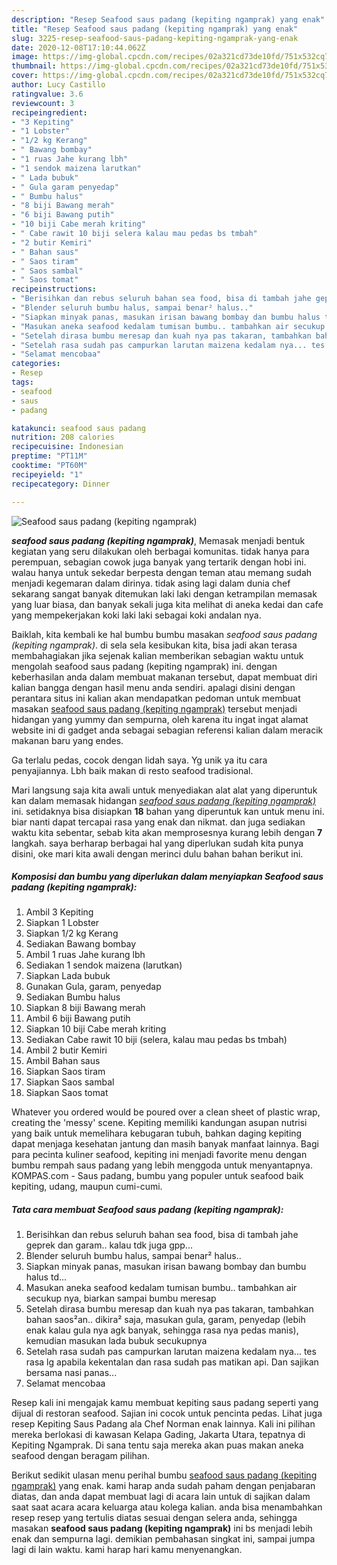 ```yaml
---
description: "Resep Seafood saus padang (kepiting ngamprak) yang enak"
title: "Resep Seafood saus padang (kepiting ngamprak) yang enak"
slug: 3225-resep-seafood-saus-padang-kepiting-ngamprak-yang-enak
date: 2020-12-08T17:10:44.062Z
image: https://img-global.cpcdn.com/recipes/02a321cd73de10fd/751x532cq70/seafood-saus-padang-kepiting-ngamprak-foto-resep-utama.jpg
thumbnail: https://img-global.cpcdn.com/recipes/02a321cd73de10fd/751x532cq70/seafood-saus-padang-kepiting-ngamprak-foto-resep-utama.jpg
cover: https://img-global.cpcdn.com/recipes/02a321cd73de10fd/751x532cq70/seafood-saus-padang-kepiting-ngamprak-foto-resep-utama.jpg
author: Lucy Castillo
ratingvalue: 3.6
reviewcount: 3
recipeingredient:
- "3 Kepiting"
- "1 Lobster"
- "1/2 kg Kerang"
- " Bawang bombay"
- "1 ruas Jahe kurang lbh"
- "1 sendok maizena larutkan"
- " Lada bubuk"
- " Gula garam penyedap"
- " Bumbu halus"
- "8 biji Bawang merah"
- "6 biji Bawang putih"
- "10 biji Cabe merah kriting"
- " Cabe rawit 10 biji selera kalau mau pedas bs tmbah"
- "2 butir Kemiri"
- " Bahan saus"
- " Saos tiram"
- " Saos sambal"
- " Saos tomat"
recipeinstructions:
- "Berisihkan dan rebus seluruh bahan sea food, bisa di tambah jahe geprek dan garam.. kalau tdk juga gpp..."
- "Blender seluruh bumbu halus, sampai benar² halus.."
- "Siapkan minyak panas, masukan irisan bawang bombay dan bumbu halus td..."
- "Masukan aneka seafood kedalam tumisan bumbu.. tambahkan air secukup nya, biarkan sampai bumbu meresap"
- "Setelah dirasa bumbu meresap dan kuah nya pas takaran, tambahkan bahan saos²an.. dikira² saja, masukan gula, garam, penyedap (lebih enak kalau gula nya agk banyak, sehingga rasa nya pedas manis), kemudian masukan lada bubuk secukupnya"
- "Setelah rasa sudah pas campurkan larutan maizena kedalam nya... tes rasa lg apabila kekentalan dan rasa sudah pas matikan api. Dan sajikan bersama nasi panas..."
- "Selamat mencobaa"
categories:
- Resep
tags:
- seafood
- saus
- padang

katakunci: seafood saus padang 
nutrition: 208 calories
recipecuisine: Indonesian
preptime: "PT11M"
cooktime: "PT60M"
recipeyield: "1"
recipecategory: Dinner

---
```



![Seafood saus padang (kepiting ngamprak)](https://img-global.cpcdn.com/recipes/02a321cd73de10fd/751x532cq70/seafood-saus-padang-kepiting-ngamprak-foto-resep-utama.jpg)

<b><i>seafood saus padang (kepiting ngamprak)</i></b>, Memasak menjadi bentuk kegiatan yang seru dilakukan oleh berbagai komunitas. tidak hanya para perempuan, sebagian cowok juga banyak yang tertarik dengan hobi ini. walau hanya untuk sekedar berpesta dengan teman atau memang sudah menjadi kegemaran dalam dirinya. tidak asing lagi dalam dunia chef sekarang sangat banyak ditemukan laki laki dengan ketrampilan memasak yang luar biasa, dan banyak sekali juga kita melihat di aneka kedai dan cafe yang mempekerjakan koki laki laki sebagai koki andalan nya.

Baiklah, kita kembali ke hal bumbu bumbu masakan <i>seafood saus padang (kepiting ngamprak)</i>. di sela sela kesibukan kita, bisa jadi akan terasa membahagiakan jika sejenak kalian memberikan sebagian waktu untuk mengolah seafood saus padang (kepiting ngamprak) ini. dengan keberhasilan anda dalam membuat makanan tersebut, dapat membuat diri kalian bangga dengan hasil menu anda sendiri. apalagi disini dengan perantara situs ini kalian akan mendapatkan pedoman untuk membuat masakan <u>seafood saus padang (kepiting ngamprak)</u> tersebut menjadi hidangan yang yummy dan sempurna, oleh karena itu ingat ingat alamat website ini di gadget anda sebagai sebagian referensi kalian dalam meracik makanan baru yang endes.

Ga terlalu pedas, cocok dengan lidah saya. Yg unik ya itu cara penyajiannya. Lbh baik makan di resto seafood tradisional.


Mari langsung saja kita awali untuk menyediakan alat alat yang diperuntuk kan dalam memasak hidangan <u><i>seafood saus padang (kepiting ngamprak)</i></u> ini. setidaknya bisa disiapkan <b>18</b> bahan yang diperuntuk kan untuk menu ini. biar nanti dapat tercapai rasa yang enak dan nikmat. dan juga sediakan waktu kita sebentar, sebab kita akan memprosesnya kurang lebih dengan <b>7</b> langkah. saya berharap berbagai hal yang diperlukan sudah kita punya disini, oke mari kita awali dengan merinci dulu bahan bahan berikut ini.

<!--inarticleads1-->

##### Komposisi dan bumbu yang diperlukan dalam menyiapkan Seafood saus padang (kepiting ngamprak):

1. Ambil 3 Kepiting
1. Siapkan 1 Lobster
1. Siapkan 1/2 kg Kerang
1. Sediakan  Bawang bombay
1. Ambil 1 ruas Jahe kurang lbh
1. Sediakan 1 sendok maizena (larutkan)
1. Siapkan  Lada bubuk
1. Gunakan  Gula, garam, penyedap
1. Sediakan  Bumbu halus
1. Siapkan 8 biji Bawang merah
1. Ambil 6 biji Bawang putih
1. Siapkan 10 biji Cabe merah kriting
1. Sediakan  Cabe rawit 10 biji (selera, kalau mau pedas bs tmbah)
1. Ambil 2 butir Kemiri
1. Ambil  Bahan saus
1. Siapkan  Saos tiram
1. Siapkan  Saos sambal
1. Siapkan  Saos tomat


Whatever you ordered would be poured over a clean sheet of plastic wrap, creating the &#39;messy&#39; scene. Kepiting memiliki kandungan asupan nutrisi yang baik untuk memelihara kebugaran tubuh, bahkan daging kepiting dapat menjaga kesehatan jantung dan masih banyak manfaat lainnya. Bagi para pecinta kuliner seafood, kepiting ini menjadi favorite menu dengan bumbu rempah saus padang yang lebih menggoda untuk menyantapnya. KOMPAS.com - Saus padang, bumbu yang populer untuk seafood baik kepiting, udang, maupun cumi-cumi. 

<!--inarticleads2-->

##### Tata cara membuat Seafood saus padang (kepiting ngamprak):

1. Berisihkan dan rebus seluruh bahan sea food, bisa di tambah jahe geprek dan garam.. kalau tdk juga gpp...
1. Blender seluruh bumbu halus, sampai benar² halus..
1. Siapkan minyak panas, masukan irisan bawang bombay dan bumbu halus td...
1. Masukan aneka seafood kedalam tumisan bumbu.. tambahkan air secukup nya, biarkan sampai bumbu meresap
1. Setelah dirasa bumbu meresap dan kuah nya pas takaran, tambahkan bahan saos²an.. dikira² saja, masukan gula, garam, penyedap (lebih enak kalau gula nya agk banyak, sehingga rasa nya pedas manis), kemudian masukan lada bubuk secukupnya
1. Setelah rasa sudah pas campurkan larutan maizena kedalam nya... tes rasa lg apabila kekentalan dan rasa sudah pas matikan api. Dan sajikan bersama nasi panas...
1. Selamat mencobaa


Resep kali ini mengajak kamu membuat kepiting saus padang seperti yang dijual di restoran seafood. Sajian ini cocok untuk pencinta pedas. Lihat juga resep Kepiting Saus Padang ala Chef Norman enak lainnya. Kali ini pilihan mereka berlokasi di kawasan Kelapa Gading, Jakarta Utara, tepatnya di Kepiting Ngamprak. Di sana tentu saja mereka akan puas makan aneka seafood dengan beragam pilihan. 

Berikut sedikit ulasan menu perihal bumbu <u>seafood saus padang (kepiting ngamprak)</u> yang enak. kami harap anda sudah paham dengan penjabaran diatas, dan anda dapat membuat lagi di acara lain untuk di sajikan dalam saat saat acara acara keluarga atau kolega kalian. anda bisa menambahkan resep resep yang tertulis diatas sesuai dengan selera anda, sehingga masakan <b>seafood saus padang (kepiting ngamprak)</b> ini bs menjadi lebih enak dan sempurna lagi. demikian pembahasan singkat ini, sampai jumpa lagi di lain waktu. kami harap hari kamu menyenangkan.
